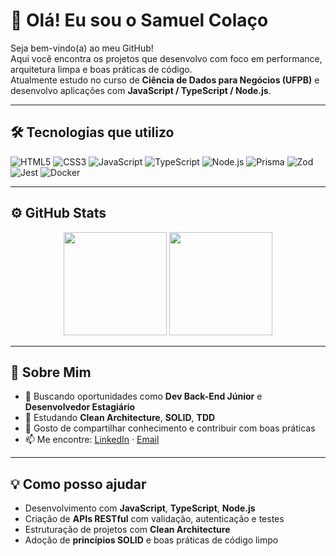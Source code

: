 # 👋 Olá! Eu sou o Samuel Colaço

Seja bem-vindo(a) ao meu GitHub!  
Aqui você encontra os projetos que desenvolvo com foco em performance, arquitetura limpa e boas práticas de código.  
Atualmente estudo no curso de **Ciência de Dados para Negócios (UFPB)** e desenvolvo aplicações com **JavaScript / TypeScript / Node.js**.

---

## 🛠️ Tecnologias que utilizo

![HTML5](https://img.shields.io/badge/-HTML5-E34F26?style=flat&logo=html5&logoColor=white)
![CSS3](https://img.shields.io/badge/-CSS3-1572B6?style=flat&logo=css3&logoColor=white)
![JavaScript](https://img.shields.io/badge/-JavaScript-F7DF1E?style=flat&logo=javascript&logoColor=black)
![TypeScript](https://img.shields.io/badge/-TypeScript-3178C6?style=flat&logo=typescript&logoColor=white)
![Node.js](https://img.shields.io/badge/-Node.js-339933?style=flat&logo=node.js&logoColor=white)
![Prisma](https://img.shields.io/badge/-Prisma-2D3748?style=flat&logo=prisma&logoColor=white)
![Zod](https://img.shields.io/badge/-Zod-3178C6?style=flat&logoColor=white)
![Jest](https://img.shields.io/badge/-Jest-C21325?style=flat&logo=jest&logoColor=white)
![Docker](https://img.shields.io/badge/-Docker-2496ED?style=flat&logo=docker&logoColor=white)

---

## ⚙️ GitHub Stats

<p align="center">
  <img src="https://github-readme-stats.vercel.app/api?username=SamuelColaco&show_icons=true&theme=radical" height="165" />
  <img src="https://github-readme-stats.vercel.app/api/top-langs/?username=SamuelColaco&layout=compact&theme=radical" height="165" />
</p>

---

## 🚀 Sobre Mim

- 🔭 Buscando oportunidades como **Dev Back-End Júnior** e **Desenvolvedor Estagiário**
- 🧠 Estudando **Clean Architecture**, **SOLID**, **TDD**
- 💬 Gosto de compartilhar conhecimento e contribuir com boas práticas
- 📫 Me encontre: [LinkedIn](www.linkedin.com/in/samuel-colaco-76b283302) · [Email](mailto:colaco.samuel8@gmail.com)

---

## 💡 Como posso ajudar

- Desenvolvimento com **JavaScript**, **TypeScript**, **Node.js**
- Criação de **APIs RESTful** com validação, autenticação e testes
- Estruturação de projetos com **Clean Architecture**
- Adoção de **princípios SOLID** e boas práticas de código limpo
